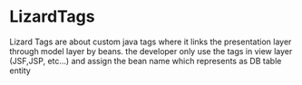 LizardTags
==========

Lizard Tags are about custom java tags where it links the presentation layer through model layer by beans. the developer only use the tags in view layer (JSF,JSP, etc...) and assign the bean name which represents as DB table entity
